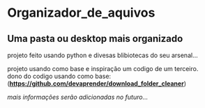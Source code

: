 # Organizador_de_aquivos
 

## Uma pasta ou desktop mais organizado       


projeto feito usando python e divesas blibiotecas do seu arsenal...

projeto usando como base e inspiração um codigo de um terceiro.       
dono do codigo usando como base:  
(**https://github.com/devaprender/download_folder_cleaner**)            



*mais informações serão adicionadas no futuro...*

